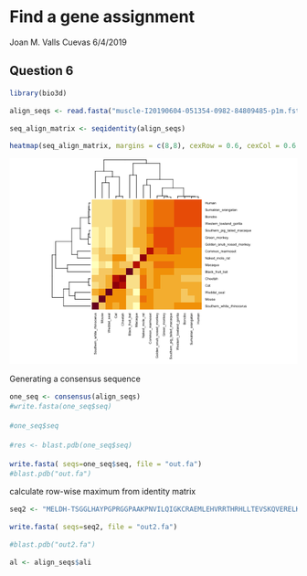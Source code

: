 Find a gene assignment
================
Joan M. Valls Cuevas
6/4/2019

Question 6
----------

``` r
library(bio3d)
```

``` r
align_seqs <- read.fasta("muscle-I20190604-051354-0982-84809485-p1m.fst")
```

``` r
seq_align_matrix <- seqidentity(align_seqs)
```

``` r
heatmap(seq_align_matrix, margins = c(8,8), cexRow = 0.6, cexCol = 0.6 )
```

![](find_a_gene_files/figure-markdown_github/unnamed-chunk-4-1.png)

Generating a consensus sequence

``` r
one_seq <- consensus(align_seqs)
#write.fasta(one_seq$seq)

#one_seq$seq

#res <- blast.pdb(one_seq$seq)

write.fasta( seqs=one_seq$seq, file = "out.fa")
#blast.pdb("out.fa")
```

calculate row-wise maximum from identity matrix

``` r
seq2 <- "MELDH-TSGGLHAYPGPRGGPAAKPNVILQIGKCRAEMLEHVRRTHRHLLTEVSKQVERELKGLHRSVGKLESNLDGYVPTSDSQRWKKSIKACLCRCQETIANLERWVKREMHVWREVFYRLERWADRLES-GGKYPVGSEPARHTVSVGVGGPESYCHEADGYDYTVSPYAITPPPAAGELPGQEPAEAQQYQPW-PGEDGQPSPGVDTQIFEDPREFLSHLEEYLRQVGGSEEYWLSQIQNHMNGPAKKWWEFKQGSVKNWVEFKKEFLQYSEGTLSREAIQRELDLPQKQGEPLDQFLWRKRDLYQTLYVDA-EEEIIQYVVGTLQPKLKRFLRHPLPKTLEQLIQRGMEVQDDLEQAAEPA--GP-LPAEDEA----E-LTPA--SESVASDRTQPE"
```

``` r
write.fasta( seqs=seq2, file = "out2.fa")
```

``` r
#blast.pdb("out2.fa")
```

``` r
al <- align_seqs$ali
```
